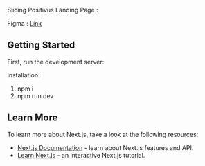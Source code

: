 Slicing Positivus Landing Page :

Figma : [Link](https://www.figma.com/design/bv6mTDaEAtJWwpHdhizVB2/Positivus-Landing-Page-Design-(Community)?node-id=430-231&t=CYtsqJjAFmNe9ior-1)

## Getting Started

First, run the development server:


Installation: 

1. npm i 
2. npm run dev

## Learn More

To learn more about Next.js, take a look at the following resources:

- [Next.js Documentation](https://nextjs.org/docs) - learn about Next.js features and API.
- [Learn Next.js](https://nextjs.org/learn) - an interactive Next.js tutorial.
